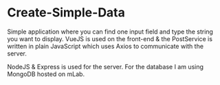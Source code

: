 # Create-Simple-Data

Simple application where you can find one input field and type the string you want to display. VueJS is used on the front-end & the PostService is written in plain JavaScript which uses Axios to communicate with the server.

NodeJS & Express is used for the server. For the database I am using MongoDB hosted on mLab.
